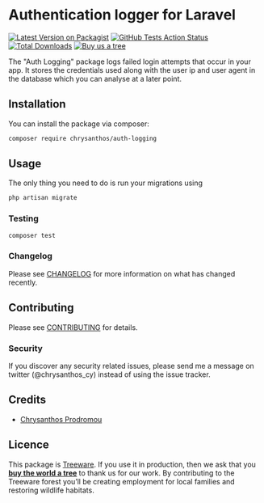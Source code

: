 # Authentication logger for Laravel

[![Latest Version on Packagist](https://img.shields.io/packagist/v/Chrysanthos/auth-logging.svg?style=flat-square)](https://packagist.org/packages/chrysanthos/auth-logging)
[![GitHub Tests Action Status](https://img.shields.io/github/actions/workflow/status/chrysanthos/auth-logging/run-tests.yml?branch=master&?label=tests)](https://github.com/chrysanthos/auth-logging/actions?query=workflow%3Arun-tests+branch%3Amaster)
[![Total Downloads](https://img.shields.io/packagist/dt/chrysanthos/auth-logging.svg?style=flat-square)](https://packagist.org/packages/chrysanthos/auth-logging)
[![Buy us a tree](https://img.shields.io/badge/Treeware-%F0%9F%8C%B3-lightgreen?style=flat-square)](https://plant.treeware.earth/chrysanthos/auth-logging)

The "Auth Logging" package logs failed login attempts that occur in your app. It stores the credentials used along with the user ip and user agent in the database which you can analyse at a later point.

## Installation

You can install the package via composer:

```bash
composer require chrysanthos/auth-logging
```

## Usage

The only thing you need to do is run your migrations using

``` bash
php artisan migrate
```

### Testing

``` bash
composer test
```

### Changelog

Please see [CHANGELOG](CHANGELOG.md) for more information on what has changed recently.

## Contributing

Please see [CONTRIBUTING](CONTRIBUTING.md) for details.

### Security

If you discover any security related issues, please send me a message on twitter (@chrysanthos_cy) instead of using the issue tracker.

## Credits

- [Chrysanthos Prodromou](https://github.com/chrysanthos)

## Licence
This package is [Treeware](https://treeware.earth). If you use it in production, then we ask that you [**buy the world a tree**](https://plant.treeware.earth/chrysanthos/auth-logging) to thank us for our work. By contributing to the Treeware forest you’ll be creating employment for local families and restoring wildlife habitats.
